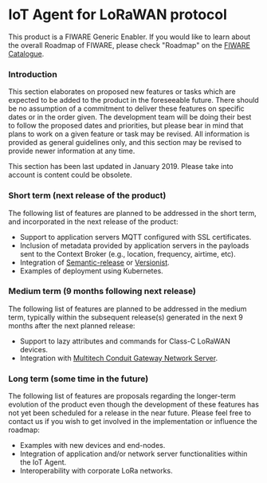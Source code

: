 # IoT Agent for LoRaWAN protocol

This product is a FIWARE Generic Enabler. If you would like to learn about the overall Roadmap of FIWARE, please check
"Roadmap" on the [FIWARE Catalogue](https://www.fiware.org/developers/catalogue/).

### Introduction

This section elaborates on proposed new features or tasks which are expected to be added to the product in the
foreseeable future. There should be no assumption of a commitment to deliver these features on specific dates or in the
order given. The development team will be doing their best to follow the proposed dates and priorities, but please bear
in mind that plans to work on a given feature or task may be revised. All information is provided as general guidelines
only, and this section may be revised to provide newer information at any time.

This section has been last updated in January 2019. Please take into account is content could be obsolete.

### Short term (next release of the product)

The following list of features are planned to be addressed in the short term, and incorporated in the next release of
the product:

-   Support to application servers MQTT configured with SSL certificates.
-   Inclusion of metadata provided by application servers in the payloads sent to the Context Broker (e.g., location,
    frequency, airtime, etc).
-   Integration of [Semantic-release](https://github.com/semantic-release/semantic-release) or
    [Versionist](https://www.npmjs.com/package/versionist).
-   Examples of deployment using Kubernetes.

### Medium term (9 months following next release)

The following list of features are planned to be addressed in the medium term, typically within the subsequent
release(s) generated in the next 9 months after the next planned release:

-   Support to lazy attributes and commands for Class-C LoRaWAN devices.
-   Integration with
    [Multitech Conduit Gateway Network Server](http://www.multitech.net/developer/software/lora/lora-network-server/).

### Long term (some time in the future)

The following list of features are proposals regarding the longer-term evolution of the product even though the
development of these features has not yet been scheduled for a release in the near future. Please feel free to contact
us if you wish to get involved in the implementation or influence the roadmap:

-   Examples with new devices and end-nodes.
-   Integration of application and/or network server functionalities within the IoT Agent.
-   Interoperability with corporate LoRa networks.
